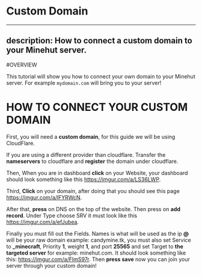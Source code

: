 # Custom Domain 

---
description: How to connect a custom domain to your Minehut server.
---

#OVERVIEW

This tutorial will show you how to connect your own domain to your Minehut server. For example `mydomain.com` will bring you to your server!

# HOW TO CONNECT YOUR CUSTOM DOMAIN

First, you will need a **custom domain**, for this guide we will be using CloudFlare.

If you are using a different provider than cloudflare. Transfer the **nameservers** to cloudflare and **register** the domain under cloudflare.

Then, When you are in dashboard **click** on your Website, your dashboard should look something like this https://imgur.com/a/LS36LWP.

Third, **Click** on your domain, after doing that you should see this page https://imgur.com/a/lFYRWcN.

After that, **press** on DNS on the top of the website. Then press on **add record**. Under Type choose SRV it must look like this https://imgur.com/a/efJubea.

Finally you must fill out the Fields. Names is what will be used as the ip **@** will be your raw domain example: candymine.tk, you must also set Service to **_minecraft**, Priority **1**, weight **1**, and port **25565** and set Target to **the targeted server** for example: minehut.com. It should look something like this: https://imgur.com/a/FImS97r. Then **press save** now you can join your server through your custom domain!
